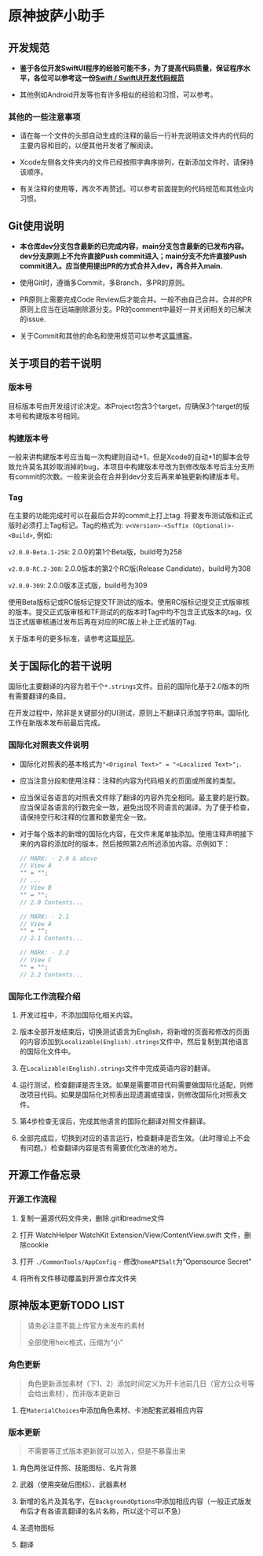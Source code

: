 # 原神披萨小助手

## 开发规范

- **鉴于各位开发SwiftUI程序的经验可能不多，为了提高代码质量，保证程序水平，各位可以参考这一份[Swift / SwiftUI开发代码规范](https://github.com/Bill-Haku/wiki/wiki/SwiftUI-Coding-Standards )**

- 其他例如Android开发等也有许多相似的经验和习惯，可以参考。

### 其他的一些注意事项

- 请在每一个文件的头部自动生成的注释的最后一行补充说明该文件内的代码的主要内容和目的，以便其他开发者了解阅读。

- Xcode左侧各文件夹内的文件已经按照字典序排列，在新添加文件时，请保持该顺序。

- 有关注释的使用等，再次不再赘述。可以参考前面提到的代码规范和其他业内习惯。

## Git使用说明

- **本仓库dev分支包含最新的已完成内容，main分支包含最新的已发布内容。dev分支原则上不允许直接Push commit进入；main分支不允许直接Push commit进入。应当使用提出PR的方式合并入dev，再合并入main.** 

- 使用Git时，遵循多Commit，多Branch，多PR的原则。

- PR原则上需要完成Code Review后才能合并。一般不由自己合并。合并的PR原则上应当在远端删除源分支。PR的comment中最好一并关闭相关的已解决的issue.

- 关于Commit和其他的命名和使用规范可以参考[这篇博客](https://jaeger.itscoder.com/dev/2018/09/12/using-git-in-project.html)。

## 关于项目的若干说明

### 版本号

目标版本号由开发组讨论决定。本Project包含3个target，应确保3个target的版本号和构建版本号相同。

### 构建版本号

一般来讲构建版本号应当每一次构建则自动+1，但是Xcode的自动+1的脚本会导致允许莫名其妙取消掉的bug，本项目中构建版本号改为到修改版本号后主分支所有commit的次数。一般来说会在合并到dev分支后再来单独更新构建版本号。

### Tag

在主要的功能完成时可以在最后合并的commit上打上tag. 将要发布测试版和正式版时必须打上Tag标记。Tag的格式为: `v<Version>-<Suffix (Optional)>-<Build>`, 例如:

`v2.0.0-Beta.1-258`: 2.0.0的第1个Beta版，build号为258

`v2.0.0-RC.2-308`: 2.0.0版本的第2个RC版(Release Candidate)，build号为308

`v2.0.0-309`: 2.0.0版本正式版，build号为309

使用Beta版标记或RC版标记提交TF测试的版本。使用RC版标记提交正式版审核的版本。提交正式版审核和TF测试的的版本时Tag中均不包含正式版本的tag。仅当正式版审核通过发布后再在对应的RC版上补上正式版的Tag.

关于版本号的更多标准，请参考这篇[规范](https://semver.org)。

## 关于国际化的若干说明

国际化主要翻译的内容为若干个`*.strings`文件。目前的国际化基于2.0版本的所有需要翻译的条目。

在开发过程中，除非是关键部分的UI测试，原则上不翻译只添加字符串。国际化工作在新版本发布前最后完成。

### 国际化对照表文件说明

- 国际化对照表的基本格式为`"<Original Text>" = "<Localized Text>";`.

- 应当注意分段和使用注释：注释的内容为代码相关的页面或所属的类型。

- 应当保证各语言的对照表文件除了翻译的内容外完全相同。最主要的是行数。应当保证各语言的行数完全一致，避免出现不同语言的漏译。为了便于检查，请保持空行和注释的位置和数量完全一致。

- 对于每个版本的新增的国际化内容，在文件末尾单独添加。使用注释声明接下来的内容的添加时的版本，然后按照第2点所述添加内容。示例如下：

    ``` swift
    // MARK: - 2.0 & above
    // View A
    "" = "";
    // ...
    // View B
    "" = "";
    // 2.0 Contents...
    
    // MARK: - 2.1
    // View A
    "" = "";
    // 2.1 Contents...
    
    // MARK: - 2.2
    // View C
    "" = "";
    // 2.2 Contents...
    ```
    

### 国际化工作流程介绍

1. 开发过程中，不添加国际化相关内容。

2. 版本全部开发结束后，切换测试语言为English，将新增的页面和修改的页面的内容添加到`Localizable(English).strings`文件中，然后复制到其他语言的国际化文件中。

3. 在`Localizable(English).strings`文件中完成英语内容的翻译。

4. 运行测试，检查翻译是否生效。如果是需要项目代码需要做国际化适配，则修改项目代码。如果是国际化对照表出现遗漏或错误，则修改国际化对照表文件。

5. 第4步检查无误后，完成其他语言的国际化翻译对照文件翻译。

6. 全部完成后，切换到对应的语言运行，检查翻译是否生效。（此时理论上不会有问题。）检查翻译内容是否有需要优化改进的地方。

## 开源工作备忘录

### 开源工作流程

1. 复制一遍源代码文件夹，删除.git和readme文件

2. 打开 WatchHelper WatchKit Extension/View/ContentView.swift 文件，删除cookie

3. 打开 `./CommonTools/AppConfig` - 修改`homeAPISalt`为“Opensource Secret”

4. 将所有文件移动覆盖到开源仓库文件夹

## 原神版本更新TODO LIST

> 请务必注意不能上传官方未发布的素材
> 
> 全部使用heic格式，压缩为“小”

### 角色更新

> 角色更新添加素材（下1、2）添加时间定义为开卡池前几日（官方公众号等会给出素材），而非版本更新日

1. 在`MaterialChoices`中添加角色素材、卡池配套武器相应内容

### 版本更新

> 不需要等正式版本更新就可以加入，但是不暴露出来

1. 角色两张证件照、技能图标、名片背景

2. 武器（使用突破后图标）、武器素材

3. 新增的名片及其名字，在`BackgroundOptions`中添加相应内容（一般正式版发布后才有各语言翻译的名片名称，所以这个可以不急）

4. 圣遗物图标

5. 翻译
